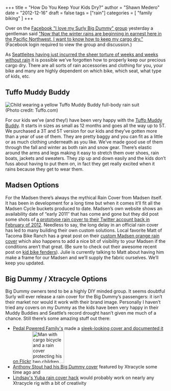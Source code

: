 +++
title = "How Do You Keep Your Kids Dry?"
author = "Shawn Medero"
date = "2012-12-16"
draft = false
tags = ["rain"]
categories = [ 
	"family biking"
]
+++

Over on the [Facebook "I love my Surly Big Dummy" group][1] yesterday a gentleman said ["Now that the winter rains are beginning in earnest here in the Pacific Northwest, I want to know how to keep my cargo dry."][2] (Facebook login required to view the group and discussion.)

As [Seattleites having just incurred the sheer torture of weeks and weeks without rain][3] it is possible we've forgotten how to properly keep our precious cargo dry. There are all sorts of rain accessories and clothing for you, your bike and many are highly dependent on which bike, which seat, what type of kids, etc.

## Tuffo Muddy Buddy

![Child wearing a yellow Tuffo Muddy Buddy full-body rain suit](/images/post/TuffoMuddyBuddy.png)  
(Photo credit: Tuffo.com)

For our kids we’ve (and they!) have been very happy with the [Tuffo Muddy Buddy][4]. It starts in sizes as small as 12 months and goes all the way up to 5T. We purchased a 3T and 5T version for our kids and they’ve gotten more than a year of use of them. They are pretty baggy and you can fit as a little or as much clothing underneath as you like. We’ve made good use of them through the fall and winter as both rain and snow gear. There’s elastic around the arms and legs making it easy to stretch them over shoes, rain boats, jackets and sweaters. They zip up and down easily and the kids don’t fuss about having to put them on, in fact they get really excited when it rains because they get to wear them.

## Madsen Options

For the Madsen there’s always the mythical Rain Cover from Madsen itself. It has been in development for a long time but when it comes it’ll fit all the Madsen Cycle buckets produced to date. Madsen’s own website shows an availability date of “early 2011″ that has come and gone but they did post some shots of [a prototype rain cover to their Twitter account back in February of 2012][5]. Needless to say, the long delay in an official rain cover has led to many building their own custom solutions. Local favorite Matt of Tacoma Bike Ranch has a great post on their [custom Madsen orange rain cover][6] which also happens to add a nice bit of visibility to your Madsen if the conditions aren’t that great. (Be sure to check out their awesome recent post on [kid bike fenders][7]). Julie is currently talking to Matt about having him make a frame for our Madsen and we’ll supply the fabric ourselves. We’ll keep you updated.

## Big Dummy / Xtracycle Options

Big Dummy owners tend to be a highly DIY minded group. It seems doubtful Surly will ever release a rain cover for the Big Dummy’s passengers: it isn’t their market nor would it work with their brand image. Personally I haven’t tried any covers on my Dummy as the kids have been very happy in their Muddy Buddies and Seattle’s record drought hasn’t given me much of a chance. Still there’s some amazing stuff out there:

* [Pedal Powered Family's][8] made a [sleek-looking cover and documented it on Flickr][9] <a href="http://www.flickr.com/photos/pedalpoweredfamily/5724461541/"><img style="width:100px; height:100px;" class="right" src="http://wheelha.us/images/post/5724461541_e74b626cc4_z.jpg" alt="Man with cargo bicycle and a rain cover protecting his two children sitting on the rear of the bike"></a>
* [Anthony Stout had his Big Dummy cover][10] featured by Xtracycle some time ago and
* [Lindsay's Yuba rain cover hack][11] would probably work on nearly any Xtracycle rig with a bit of creativity

[1]: https://www.facebook.com/groups/ILoveMySurlyBigDumy/
[2]: https://www.facebook.com/groups/ILoveMySurlyBigDumy/permalink/10151050529112581/
[3]: http://cliffmass.blogspot.com/2012/09/drought-madness.html
[4]: http://tuffo.com/tuffo_muddy_buddy_product.html
[5]: https://twitter.com/madsencycles/status/172712986123837440/photo/1
[6]: http://tacomabikeranch.blogspot.com/2012/07/diy-madsen-bucket-covers-revisited.html
[7]: http://tacomabikeranch.blogspot.com/2012/10/diy-kid-bike-fenders.html
[8]: http://www.pedalpoweredfamily.com/
[9]: http://www.flickr.com/photos/pedalpoweredfamily/sets/72157626730461656/
[10]: http://longwalktogreen.blogspot.com/2008_12_29_archive.html
[11]: http://youaintgotjack.blogspot.ca/p/diy-childs-bike-seat-weather-protection.html

